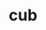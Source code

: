 ---
title: "cub"
layout: cache
categories: [package, v0.22.0]
meta: {"versions": ["2.1.0"], "compilers": ["gcc@=11.4.0", "gcc@=7.3.1", "gcc@=9.4.0"], "oss": ["amzn2", "ubuntu20.04", "ubuntu22.04"], "platforms": ["linux"], "targets": ["neoverse_v1", "neoverse_v2", "ppc64le", "x86_64_v3"], "stacks": ["aws-isc", "e4s-neoverse-v2", "e4s-neoverse_v1", "e4s-power", "radiuss-aws", "root"], "num_specs": 4, "num_specs_by_stack": {"aws-isc": 1, "root": 4, "radiuss-aws": 1, "e4s-power": 1, "e4s-neoverse_v1": 1, "e4s-neoverse-v2": 1}}
spec_details: [{"hash": "giqwwxoz6qs3vvaongyjzll56ajc6me6", "compiler": "gcc@=7.3.1", "versions": ["2.1.0"], "os": "amzn2", "platform": "linux", "target": "x86_64_v3", "variants": ["build_system=generic"], "stacks": ["aws-isc", "root", "radiuss-aws"], "size": "-", "tarball": "https://binaries.spack.io/releases/v0.22.0/build_cache/linux-amzn2-x86_64_v3/gcc-7.3.1/cub-2.1.0/linux-amzn2-x86_64_v3-gcc-7.3.1-cub-2.1.0-giqwwxoz6qs3vvaongyjzll56ajc6me6.spack"}, {"hash": "4ilna4hectqpvqqputpzjye7mgjyqfwh", "compiler": "gcc@=9.4.0", "versions": ["2.1.0"], "os": "ubuntu20.04", "platform": "linux", "target": "ppc64le", "variants": ["build_system=generic"], "stacks": ["root", "e4s-power"], "size": "-", "tarball": "https://binaries.spack.io/releases/v0.22.0/build_cache/linux-ubuntu20.04-ppc64le/gcc-9.4.0/cub-2.1.0/linux-ubuntu20.04-ppc64le-gcc-9.4.0-cub-2.1.0-4ilna4hectqpvqqputpzjye7mgjyqfwh.spack"}, {"hash": "e3rwm647ttpiwni762o2obdqu5ptyjkl", "compiler": "gcc@=11.4.0", "versions": ["2.1.0"], "os": "ubuntu22.04", "platform": "linux", "target": "neoverse_v1", "variants": ["build_system=generic"], "stacks": ["e4s-neoverse_v1", "root"], "size": "-", "tarball": "https://binaries.spack.io/releases/v0.22.0/build_cache/linux-ubuntu22.04-neoverse_v1/gcc-11.4.0/cub-2.1.0/linux-ubuntu22.04-neoverse_v1-gcc-11.4.0-cub-2.1.0-e3rwm647ttpiwni762o2obdqu5ptyjkl.spack"}, {"hash": "qiu57e7kfv64xh2moepcnz4ryuaeys4d", "compiler": "gcc@=11.4.0", "versions": ["2.1.0"], "os": "ubuntu22.04", "platform": "linux", "target": "neoverse_v2", "variants": ["build_system=generic"], "stacks": ["root", "e4s-neoverse-v2"], "size": "-", "tarball": "https://binaries.spack.io/releases/v0.22.0/build_cache/linux-ubuntu22.04-neoverse_v2/gcc-11.4.0/cub-2.1.0/linux-ubuntu22.04-neoverse_v2-gcc-11.4.0-cub-2.1.0-qiu57e7kfv64xh2moepcnz4ryuaeys4d.spack"}]
---